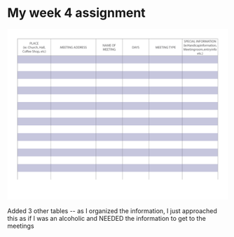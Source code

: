 # My week 4 assignment
![](https://github.com/jyamanaka/DataStructures-Janice/blob/master/Assignment4/TableSample.png)

Added 3 other tables -- as I organized the information, I just approached this as if I was an alcoholic and NEEDED the information to get to the meetings
